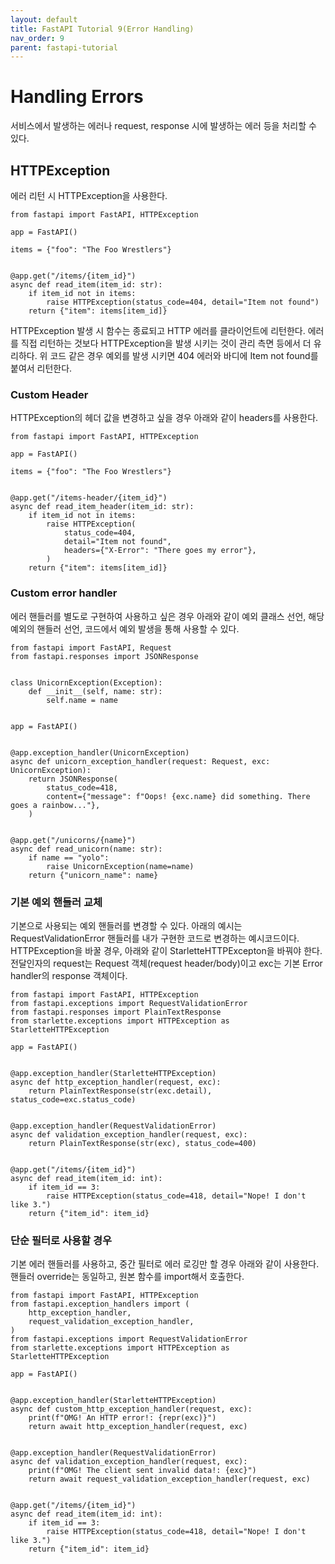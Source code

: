 ```yaml
---
layout: default
title: FastAPI Tutorial 9(Error Handling)
nav_order: 9
parent: fastapi-tutorial
---
```

                

# Handling Errors
서비스에서 발생하는 에러나 request, response 시에 발생하는 에러 등을 처리할 수 있다.

## HTTPException
에러 리턴 시 HTTPException을 사용한다.

```
from fastapi import FastAPI, HTTPException

app = FastAPI()

items = {"foo": "The Foo Wrestlers"}


@app.get("/items/{item_id}")
async def read_item(item_id: str):
    if item_id not in items:
        raise HTTPException(status_code=404, detail="Item not found")
    return {"item": items[item_id]}
```

HTTPException 발생 시 함수는 종료되고 HTTP 에러를 클라이언트에 리턴한다.
에러를 직접 리턴하는 것보다 HTTPException을 발생 시키는 것이 관리 측면 등에서 더 유리하다.
위 코드 같은 경우 예외를 발생 시키면 404 에러와 바디에 Item not found를 붙여서 리턴한다.

### Custom Header
HTTPException의 헤더 값을 변경하고 싶을 경우 아래와 같이 headers를 사용한다.

```
from fastapi import FastAPI, HTTPException

app = FastAPI()

items = {"foo": "The Foo Wrestlers"}


@app.get("/items-header/{item_id}")
async def read_item_header(item_id: str):
    if item_id not in items:
        raise HTTPException(
            status_code=404,
            detail="Item not found",
            headers={"X-Error": "There goes my error"},
        )
    return {"item": items[item_id]}
```

### Custom error handler
에러 핸들러를 별도로 구현하여 사용하고 싶은 경우 아래와 같이 예외 클래스 선언, 해당 예외의 핸들러 선언, 코드에서 예외 발생을 통해 사용할 수 있다.

```
from fastapi import FastAPI, Request
from fastapi.responses import JSONResponse


class UnicornException(Exception):
    def __init__(self, name: str):
        self.name = name


app = FastAPI()


@app.exception_handler(UnicornException)
async def unicorn_exception_handler(request: Request, exc: UnicornException):
    return JSONResponse(
        status_code=418,
        content={"message": f"Oops! {exc.name} did something. There goes a rainbow..."},
    )


@app.get("/unicorns/{name}")
async def read_unicorn(name: str):
    if name == "yolo":
        raise UnicornException(name=name)
    return {"unicorn_name": name}

```

### 기본 예외 핸들러 교체
기본으로 사용되는 예외 핸들러를 변경할 수 있다.
아래의 예시는 RequestValidationError 핸들러를 내가 구현한 코드로 변경하는 예시코드이다.
HTTPException을 바꿀 경우, 아래와 같이 StarletteHTTPExcepton을 바꿔야 한다.
전달인자의 request는 Request 객체(request header/body)이고 exc는 기본 Error handler의 response 객체이다.


```
from fastapi import FastAPI, HTTPException
from fastapi.exceptions import RequestValidationError
from fastapi.responses import PlainTextResponse
from starlette.exceptions import HTTPException as StarletteHTTPException

app = FastAPI()


@app.exception_handler(StarletteHTTPException)
async def http_exception_handler(request, exc):
    return PlainTextResponse(str(exc.detail), status_code=exc.status_code)


@app.exception_handler(RequestValidationError)
async def validation_exception_handler(request, exc):
    return PlainTextResponse(str(exc), status_code=400)


@app.get("/items/{item_id}")
async def read_item(item_id: int):
    if item_id == 3:
        raise HTTPException(status_code=418, detail="Nope! I don't like 3.")
    return {"item_id": item_id}

```

### 단순 필터로 사용할 경우
기본 에러 핸들러를 사용하고, 중간 필터로 에러 로깅만 할 경우 아래와 같이 사용한다.
핸들러 override는 동일하고, 원본 함수를 import해서 호출한다.

```
from fastapi import FastAPI, HTTPException
from fastapi.exception_handlers import (
    http_exception_handler,
    request_validation_exception_handler,
)
from fastapi.exceptions import RequestValidationError
from starlette.exceptions import HTTPException as StarletteHTTPException

app = FastAPI()


@app.exception_handler(StarletteHTTPException)
async def custom_http_exception_handler(request, exc):
    print(f"OMG! An HTTP error!: {repr(exc)}")
    return await http_exception_handler(request, exc)


@app.exception_handler(RequestValidationError)
async def validation_exception_handler(request, exc):
    print(f"OMG! The client sent invalid data!: {exc}")
    return await request_validation_exception_handler(request, exc)


@app.get("/items/{item_id}")
async def read_item(item_id: int):
    if item_id == 3:
        raise HTTPException(status_code=418, detail="Nope! I don't like 3.")
    return {"item_id": item_id}
```
